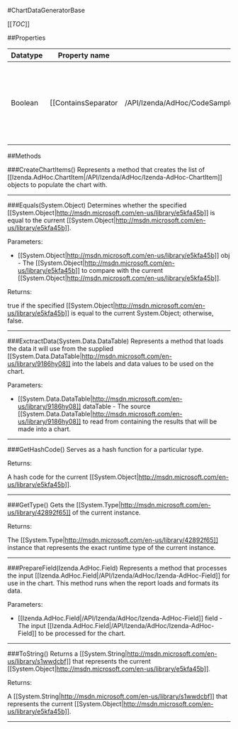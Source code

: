 #ChartDataGeneratorBase

[[_TOC_]]

##Properties

|Datatype|Property name|Property description|Default Value|
|:-------|:----------:|:-----------------:|:-----------:|
|Boolean|[[ContainsSeparator|/API/Izenda/AdHoc/CodeSamples/Izenda_AdHoc_ChartDataGeneratorBase_ContainsSeparator]]| Determines whether the chart data contains a set of values that acts as a separator for creating multi-line/bar/pie/funnel charts. |inherited from concrete class|


##Methods

###CreateChartItems()
Represents a method that creates the list of [[Izenda.AdHoc.ChartItem|/API/Izenda/AdHoc/Izenda-AdHoc-ChartItem]] objects to populate the chart with.






---


###Equals(System.Object)
Determines whether the specified [[System.Object|http://msdn.microsoft.com/en-us/library/e5kfa45b]] is equal to the current [[System.Object|http://msdn.microsoft.com/en-us/library/e5kfa45b]].

Parameters: 

* [[System.Object|http://msdn.microsoft.com/en-us/library/e5kfa45b]] obj  - The [[System.Object|http://msdn.microsoft.com/en-us/library/e5kfa45b]] to compare with the current [[System.Object|http://msdn.microsoft.com/en-us/library/e5kfa45b]].





Returns:

true if the specified [[System.Object|http://msdn.microsoft.com/en-us/library/e5kfa45b]] is equal to the current System.Object; otherwise, false.


---


###ExctractData(System.Data.DataTable)
Represents a method that loads the data it will use from the supplied [[System.Data.DataTable|http://msdn.microsoft.com/en-us/library/9186hy08]] into the labels and data values to be used on the chart.

Parameters: 

* [[System.Data.DataTable|http://msdn.microsoft.com/en-us/library/9186hy08]] dataTable  - The source [[System.Data.DataTable|http://msdn.microsoft.com/en-us/library/9186hy08]] to read from containing the results that will be made into a chart.






---


###GetHashCode()
 Serves as a hash function for a particular type.  





Returns:

A hash code for the current [[System.Object|http://msdn.microsoft.com/en-us/library/e5kfa45b]].


---


###GetType()
Gets the [[System.Type|http://msdn.microsoft.com/en-us/library/42892f65]] of the current instance.





Returns:

The [[System.Type|http://msdn.microsoft.com/en-us/library/42892f65]] instance that represents the exact runtime type of the current instance.


---


###PrepareField(Izenda.AdHoc.Field)
Represents a method that processes the input [[Izenda.AdHoc.Field|/API/Izenda/AdHoc/Izenda-AdHoc-Field]] for use in the chart. This method runs when the report loads and formats its data.

Parameters: 

* [[Izenda.AdHoc.Field|/API/Izenda/AdHoc/Izenda-AdHoc-Field]] field  - The input [[Izenda.AdHoc.Field|/API/Izenda/AdHoc/Izenda-AdHoc-Field]] to be processed for the chart.






---


###ToString()
Returns a [[System.String|http://msdn.microsoft.com/en-us/library/s1wwdcbf]] that represents the current [[System.Object|http://msdn.microsoft.com/en-us/library/e5kfa45b]].





Returns:

A [[System.String|http://msdn.microsoft.com/en-us/library/s1wwdcbf]] that represents the current [[System.Object|http://msdn.microsoft.com/en-us/library/e5kfa45b]].


---


